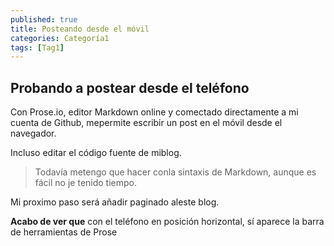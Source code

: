 ```yaml
---
published: true
title: Posteando desde el móvil
categories: Categoría1
tags: [Tag1]
---
```

## Probando a postear desde el teléfono

Con Prose.io, editor Markdown online y comectado directamente a mi cuenta de Github, mepermite escribir un post en el móvil desde el navegador.

<!--more-->

Incluso editar el código fuente de miblog.

> Todavía metengo que hacer conla sintaxis de Markdown, aunque es fácil no je tenido tiempo.

Mi proximo paso será añadir paginado aleste blog.

**Acabo de ver que** con el teléfono en posición horizontal, sí aparece la barra de herramientas de Prose
